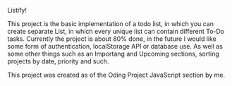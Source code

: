 Listify!

This project is the basic implementation of a todo list, in which you can create separate List, in which every unique list can contain different To-Do tasks.
Currently the project is about 80% done, in the future I would like some form of authentication, localStorage API or database use. As well as some other things such
as an Importang and Upcoming sections, sorting projects by date, priority and such.

This project was created as of the Oding Project JavaScript section by me.
